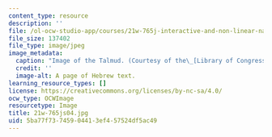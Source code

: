 ```yaml
---
content_type: resource
description: ''
file: /ol-ocw-studio-app/courses/21w-765j-interactive-and-non-linear-narrative-theory-and-practice-spring-2004/5ba77f73745904413ef457524df5ac49_21w-765js04.jpg
file_size: 137402
file_type: image/jpeg
image_metadata:
  caption: "Image of the Talmud. (Courtesy of the\_[Library of Congress](http://www.loc.gov).)"
  credit: ''
  image-alt: A page of Hebrew text.
learning_resource_types: []
license: https://creativecommons.org/licenses/by-nc-sa/4.0/
ocw_type: OCWImage
resourcetype: Image
title: 21w-765js04.jpg
uid: 5ba77f73-7459-0441-3ef4-57524df5ac49
---
```

